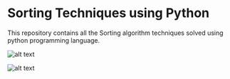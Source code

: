 # Sorting Techniques using Python
This repository contains all the Sorting algorithm techniques solved using python programming language.

![alt text](http://blog.benoitvallon.com/img/2016-03-12-sorting-algorithms-in-javascript/big-o.png)

![alt text](http://frontend.turing.io/assets/images/lessons/sorting-algorithms/big-O.png)
